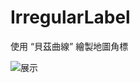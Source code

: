 # IrregularLabel
使用 “貝茲曲線” 繪製地圖角標

![展示](https://github.com/s2339956/IrregularLabel/master/IMG_9404.PNG)